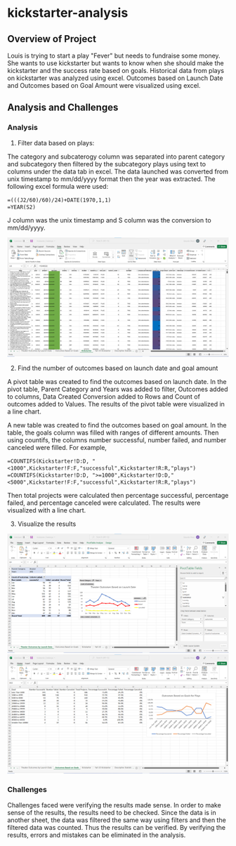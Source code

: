 # kickstarter-analysis
## Overview of Project
Louis is trying to start a play "Fever" but needs to fundraise some money. She wants to use kickstarter but wants to know when she should make the kickstarter and the success rate based on goals. Historical data from plays on kickstarter was analyzed using excel. Outcomes based on Launch Date and Outcomes based on Goal Amount were visualized using excel.
## Analysis and Challenges
### Analysis
1. Filter data based on plays:

The category and subcaterogy column was separated into parent category and subcategory then filtered by the subcategory plays using text to columns under the data tab in excel. The data launched was converted from unix timestamp to mm/dd/yyyy format then the year was extracted. The following excel formula were used: 
```
=(((J2/60)/60)/24)+DATE(1970,1,1)
=YEAR(S2)
```
J column was the unix timestamp and S column was the conversion to mm/dd/yyyy.

![Kickstarter Data](https://github.com/eddieperez1/kickstarter-analysis/blob/main/screenshot_of_kickstarter_data.png)

2. Find the number of outcomes based on launch date and goal amount

A pivot table was created to find the outcomes based on launch date. In the pivot table, Parent Category and Years was added to filter, Outcomes added to columns, Data Created Conversion added to Rows and Count of outcomes added to Values. The results of the pivot table were visualized in a line chart.

A new table was created to find the outcomes based on goal amount. In the table, the goals column was filled with ranges of different amounts. Then using countifs, the columns number successful, number failed, and number canceled were filled. For example,
```
=COUNTIFS(Kickstarter!D:D, "<1000",Kickstarter!F:F,"successful",Kickstarter!R:R,"plays")
=COUNTIFS(Kickstarter!D:D, ">=1000",Kickstarter!D:D,"<5000",Kickstarter!F:F,"successful",Kickstarter!R:R,"plays")
```
Then total projects were calculated then percentage successful, percentage failed, and percentage canceled were calculated. The results were visualized with a line chart.

3. Visualize the results

![Theater Outcomes Based on Launch Date](https://github.com/eddieperez1/kickstarter-analysis/blob/main/screenshot%20of%20theater%20outcomes%20by%20launch%20date.png)
![Outcomes vs Goals](https://github.com/eddieperez1/kickstarter-analysis/blob/main/screenshot%20of%20outcomes%20vs%20goals.png)
### Challenges
Challenges faced were verifying the results made sense. In order to make sense of the results, the results need to be checked. Since the data is in another sheet, the data was filtered the same way using filters and then the filtered data was counted. Thus the results can be verified. By verifying the results, errors and mistakes can be eliminated in the analysis.
